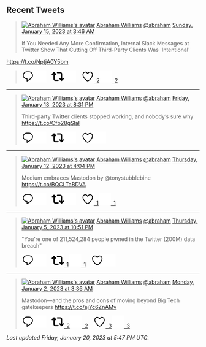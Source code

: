 ## Recent Tweets

> [![Abraham Williams's avatar](https://pbs.twimg.com/profile_images/897079141719195648/_mvh-QJH_mini.jpg)](https://twitter.com/abraham) [Abraham Williams](https://twitter.com/abraham) [@abraham](https://twitter.com/abraham) [Sunday, January 15, 2023 at 3:46 AM](https://twitter.com/abraham/status/1614469034950668290)
>
> If You Needed Any More Confirmation, Internal Slack Messages at Twitter Show That Cutting Off Third-Party Clients Was 'Intentional'

https://t.co/NptjA0Y5bm
>
> [![Reply](./images/reply_light.svg#gh-light-mode-only "Reply")](https://twitter.com/intent/tweet?in_reply_to=1614469034950668290#gh-light-mode-only)[![Reply](./images/reply.svg#gh-dark-mode-only "Reply")](https://twitter.com/intent/tweet?in_reply_to=1614469034950668290#gh-dark-mode-only)&emsp;[![Retweet](./images/retweet_light.svg#gh-light-mode-only "Retweet")](https://twitter.com/intent/retweet?tweet_id=1614469034950668290#gh-light-mode-only)[![Retweet](./images/retweet.svg#gh-dark-mode-only "Retweet")](https://twitter.com/intent/retweet?tweet_id=1614469034950668290#gh-dark-mode-only)&emsp;[![Like](./images/like_light.svg#gh-light-mode-only "Like")&ensp;2](https://twitter.com/intent/favorite?tweet_id=1614469034950668290#gh-light-mode-only)[![Like](./images/like.svg#gh-dark-mode-only "Like")&ensp;2](https://twitter.com/intent/favorite?tweet_id=1614469034950668290#gh-dark-mode-only)


---

> [![Abraham Williams's avatar](https://pbs.twimg.com/profile_images/897079141719195648/_mvh-QJH_mini.jpg)](https://twitter.com/abraham) [Abraham Williams](https://twitter.com/abraham) [@abraham](https://twitter.com/abraham) [Friday, January 13, 2023 at 8:31 PM](https://twitter.com/abraham/status/1613997298660347917)
>
> Third-party Twitter clients stopped working, and nobody’s sure why https://t.co/Cfb28gSlaI
>
> [![Reply](./images/reply_light.svg#gh-light-mode-only "Reply")](https://twitter.com/intent/tweet?in_reply_to=1613997298660347917#gh-light-mode-only)[![Reply](./images/reply.svg#gh-dark-mode-only "Reply")](https://twitter.com/intent/tweet?in_reply_to=1613997298660347917#gh-dark-mode-only)&emsp;[![Retweet](./images/retweet_light.svg#gh-light-mode-only "Retweet")](https://twitter.com/intent/retweet?tweet_id=1613997298660347917#gh-light-mode-only)[![Retweet](./images/retweet.svg#gh-dark-mode-only "Retweet")](https://twitter.com/intent/retweet?tweet_id=1613997298660347917#gh-dark-mode-only)&emsp;[![Like](./images/like_light.svg#gh-light-mode-only "Like")](https://twitter.com/intent/favorite?tweet_id=1613997298660347917#gh-light-mode-only)[![Like](./images/like.svg#gh-dark-mode-only "Like")](https://twitter.com/intent/favorite?tweet_id=1613997298660347917#gh-dark-mode-only)


---

> [![Abraham Williams's avatar](https://pbs.twimg.com/profile_images/897079141719195648/_mvh-QJH_mini.jpg)](https://twitter.com/abraham) [Abraham Williams](https://twitter.com/abraham) [@abraham](https://twitter.com/abraham) [Thursday, January 12, 2023 at 4:04 PM](https://twitter.com/abraham/status/1613567627540004864)
>
> Medium embraces Mastodon by @tonystubblebine https://t.co/BQCLTaBDVA
>
> [![Reply](./images/reply_light.svg#gh-light-mode-only "Reply")](https://twitter.com/intent/tweet?in_reply_to=1613567627540004864#gh-light-mode-only)[![Reply](./images/reply.svg#gh-dark-mode-only "Reply")](https://twitter.com/intent/tweet?in_reply_to=1613567627540004864#gh-dark-mode-only)&emsp;[![Retweet](./images/retweet_light.svg#gh-light-mode-only "Retweet")](https://twitter.com/intent/retweet?tweet_id=1613567627540004864#gh-light-mode-only)[![Retweet](./images/retweet.svg#gh-dark-mode-only "Retweet")](https://twitter.com/intent/retweet?tweet_id=1613567627540004864#gh-dark-mode-only)&emsp;[![Like](./images/like_light.svg#gh-light-mode-only "Like")&ensp;1](https://twitter.com/intent/favorite?tweet_id=1613567627540004864#gh-light-mode-only)[![Like](./images/like.svg#gh-dark-mode-only "Like")&ensp;1](https://twitter.com/intent/favorite?tweet_id=1613567627540004864#gh-dark-mode-only)


---

> [![Abraham Williams's avatar](https://pbs.twimg.com/profile_images/897079141719195648/_mvh-QJH_mini.jpg)](https://twitter.com/abraham) [Abraham Williams](https://twitter.com/abraham) [@abraham](https://twitter.com/abraham) [Thursday, January 5, 2023 at 10:51 PM](https://twitter.com/abraham/status/1611133256623165442)
>
> "You're one of 211,524,284 people pwned in the Twitter (200M) data breach"
>
> [![Reply](./images/reply_light.svg#gh-light-mode-only "Reply")](https://twitter.com/intent/tweet?in_reply_to=1611133256623165442#gh-light-mode-only)[![Reply](./images/reply.svg#gh-dark-mode-only "Reply")](https://twitter.com/intent/tweet?in_reply_to=1611133256623165442#gh-dark-mode-only)&emsp;[![Retweet](./images/retweet_light.svg#gh-light-mode-only "Retweet")&ensp;1](https://twitter.com/intent/retweet?tweet_id=1611133256623165442#gh-light-mode-only)[![Retweet](./images/retweet.svg#gh-dark-mode-only "Retweet")&ensp;1](https://twitter.com/intent/retweet?tweet_id=1611133256623165442#gh-dark-mode-only)&emsp;[![Like](./images/like_light.svg#gh-light-mode-only "Like")](https://twitter.com/intent/favorite?tweet_id=1611133256623165442#gh-light-mode-only)[![Like](./images/like.svg#gh-dark-mode-only "Like")](https://twitter.com/intent/favorite?tweet_id=1611133256623165442#gh-dark-mode-only)


---

> [![Abraham Williams's avatar](https://pbs.twimg.com/profile_images/897079141719195648/_mvh-QJH_mini.jpg)](https://twitter.com/abraham) [Abraham Williams](https://twitter.com/abraham) [@abraham](https://twitter.com/abraham) [Monday, January 2, 2023 at 3:36 AM](https://twitter.com/abraham/status/1609755388098011137)
>
> Mastodon—and the pros and cons of moving beyond Big Tech gatekeepers https://t.co/ejYc6ZnAMv
>
> [![Reply](./images/reply_light.svg#gh-light-mode-only "Reply")](https://twitter.com/intent/tweet?in_reply_to=1609755388098011137#gh-light-mode-only)[![Reply](./images/reply.svg#gh-dark-mode-only "Reply")](https://twitter.com/intent/tweet?in_reply_to=1609755388098011137#gh-dark-mode-only)&emsp;[![Retweet](./images/retweet_light.svg#gh-light-mode-only "Retweet")&ensp;2](https://twitter.com/intent/retweet?tweet_id=1609755388098011137#gh-light-mode-only)[![Retweet](./images/retweet.svg#gh-dark-mode-only "Retweet")&ensp;2](https://twitter.com/intent/retweet?tweet_id=1609755388098011137#gh-dark-mode-only)&emsp;[![Like](./images/like_light.svg#gh-light-mode-only "Like")&ensp;3](https://twitter.com/intent/favorite?tweet_id=1609755388098011137#gh-light-mode-only)[![Like](./images/like.svg#gh-dark-mode-only "Like")&ensp;3](https://twitter.com/intent/favorite?tweet_id=1609755388098011137#gh-dark-mode-only)


_Last updated Friday, January 20, 2023 at 5:47 PM UTC._
